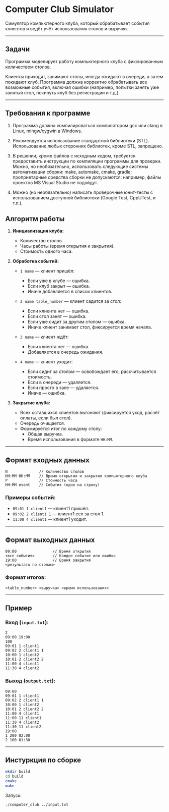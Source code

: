 # Computer Club Simulator

Симулятор компьютерного клуба, который обрабатывает события клиентов и ведёт учёт использования столов и выручки.

---

## Задачи

Программа моделирует работу компьютерного клуба с фиксированным количеством столов. 

Клиенты приходят, занимают столы, иногда ожидают в очереди, а затем покидают клуб. Программа должна корректно обрабатывать все возможные события, включая ошибки (например, попытки занять уже занятый стол, покинуть клуб без регистрации и т.д.).

---

## Требования к программе
1. Программа должна компилироваться компилятором gcc или clang в Linux, mingw/cygwin в Windows. 
2. Рекомендуется использование стандартной библиотеки (STL). Использование любых сторонних библиотек, кроме STL, запрещено. 
3. В решении, кроме файлов с исходным кодом, требуется предоставить инструкции по компиляции программы для проверки. Можно, но необязательно, использовать следующие системы автоматизации сборки: make, automake, cmake, gradle; проприетарные средства сборки не допускаются: например, файлы проектов MS Visual Studio не подойдут.

4. Можно (но необязательно) написать проверочные юнит-тесты с использованием доступной библиотеки (Google Test, CppUTest, и т.п.).



## Алгоритм работы

1. **Инициализация клуба:**
   - Количество столов.
   - Часы работы (время открытия и закрытия).
   - Стоимость одного часа.

2. **Обработка событий:**
   - `1 name` — клиент пришёл:
     - Если уже в клубе — ошибка.
     - Если клуб закрыт — ошибка.
     - Иначе добавляется в список клиентов.

   - `2 name table_number` — клиент садится за стол:
     - Если клиента нет — ошибка.
     - Если стол занят — ошибка.
     - Если уже сидит за другим столом — ошибка.
     - Иначе клиент занимает стол, фиксируется время начала.

   - `3 name` — клиент ждёт:
     - Если клиента нет — ошибка.
     - Добавляется в очередь ожидания.

   - `4 name` — клиент уходит:
     - Если сидит за столом — освобождает его, рассчитывается стоимость.
     - Если в очереди — удаляется.
     - Если просто в зале — удаляется.
     - Иначе — ошибка.

3. **Закрытие клуба:**
   - Всех оставшихся клиентов выгоняют (фиксируется уход, расчёт оплаты, если был стол).
   - Очередь очищается.
   - Формируется итог по каждому столу:
     - Общая выручка.
     - Время использования в формате `HH:MM`.

---

## Формат входных данных

```text
N              // Количество столов
HH:MM HH:MM    // Время открытия и закрытия компьютерного клуба
P              // Стоимость часа
HH:MM event    // События (одно на строку)
````

### Примеры событий:

* `09:01 1 client1` — клиент1 пришёл.
* `09:02 2 client1 1` — клиент1 сел за стол 1.
* `11:00 4 client1` — клиент1 уходит.

---

##  Формат выходных данных

```text
09:00                // Время открытия
<все события>        // Каждое событие или ошибка
19:00                // Время закрытия
<результаты по столам>
```

### Формат итогов:

```text
<table_number> <выручка> <время использования>
```

---

## Пример

### Вход (`input.txt`):

```
2
09:00 19:00
100
09:01 1 client1
09:02 2 client1 1
10:00 1 client2
10:01 2 client2 2
11:00 4 client1
11:30 4 client2
```

### Выход (`output.txt`):

```
09:00
09:01 1 client1
09:02 2 client1 1
10:00 1 client2
10:01 2 client2 2
11:00 4 client1
11:00 11 client1
11:30 4 client2
11:30 11 client2
19:00
1 200 02:00
2 100 01:30
```

---

## Инстуркция по сборке

```bash
mkdir build
cd build
cmake ..
make
```

Запуск:

```bash
./computer_club ../input.txt
```


